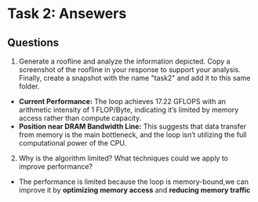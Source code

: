 # Task 2: Ansewers
## Questions
1. Generate a roofline and analyze the information depicted. Copy a screenshot of the roofline in your response to support your analysis. Finally, create a snapshot with the name "task2" and add it to this same folder.

- **Current Performance:** The loop achieves 17.22 GFLOPS with an arithmetic intensity of 1 FLOP/Byte, indicating it’s limited by memory access rather than compute capacity.
- **Position near DRAM Bandwidth Line:** This suggests that data transfer from memory is the main bottleneck, and the loop isn’t utilizing the full computational power of the CPU.

2. Why is the algorithm limited? What techniques could we apply to improve performance?

- The performance is limited because the loop is memory-bound,we can improve it by **optimizing memory access** and **reducing memory traffic**